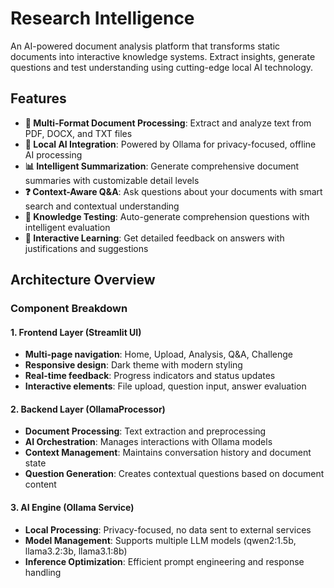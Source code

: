 # Research Intelligence 

An AI-powered document analysis platform that transforms static documents into interactive knowledge systems. Extract insights, generate questions and test understanding using cutting-edge local AI technology.


## Features

- **📄 Multi-Format Document Processing**: Extract and analyze text from PDF, DOCX, and TXT files
- **🤖 Local AI Integration**: Powered by Ollama for privacy-focused, offline AI processing  
- **📊 Intelligent Summarization**: Generate comprehensive document summaries with customizable detail levels
- **❓ Context-Aware Q&A**: Ask questions about your documents with smart search and contextual understanding
- **🧠 Knowledge Testing**: Auto-generate comprehension questions with intelligent evaluation
- **🎯 Interactive Learning**: Get detailed feedback on answers with justifications and suggestions

## Architecture Overview

### Component Breakdown

#### 1. **Frontend Layer (Streamlit UI)**
- **Multi-page navigation**: Home, Upload, Analysis, Q&A, Challenge
- **Responsive design**: Dark theme with modern styling
- **Real-time feedback**: Progress indicators and status updates
- **Interactive elements**: File upload, question input, answer evaluation

#### 2. **Backend Layer (OllamaProcessor)**
- **Document Processing**: Text extraction and preprocessing
- **AI Orchestration**: Manages interactions with Ollama models
- **Context Management**: Maintains conversation history and document state
- **Question Generation**: Creates contextual questions based on document content

#### 3. **AI Engine (Ollama Service)**
- **Local Processing**: Privacy-focused, no data sent to external services
- **Model Management**: Supports multiple LLM models (qwen2:1.5b, llama3.2:3b, llama3.1:8b)
- **Inference Optimization**: Efficient prompt engineering and response handling
